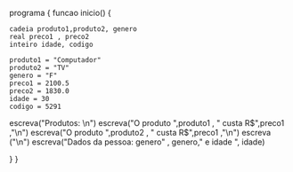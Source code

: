 programa {
  funcao inicio() {

    cadeia produto1,produto2, genero
    real preco1 , preco2
    inteiro idade, codigo

    produto1 = "Computador"
    produto2 = "TV"
    genero = "F"
    preco1 = 2100.5
    preco2 = 1830.0
    idade = 30
    codigo = 5291

   escreva("Produtos: \n")
   escreva("O produto ",produto1 , " custa R$",preco1 ,"\n")
   escreva("O produto ",produto2 , " custa R$",preco1 ,"\n")
   escreva ("\n")
   escreva("Dados da pessoa: genero" , genero," e idade ", idade)


}
}
